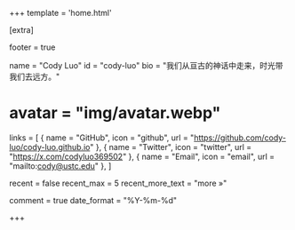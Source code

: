 +++
template = 'home.html'

[extra]

footer = true

name = "Cody Luo"
id = "cody-luo"
bio = "我们从亘古的神话中走来，时光带我们去远方。"
# avatar = "img/avatar.webp"
links = [
  { name = "GitHub", icon = "github", url = "https://github.com/cody-luo/cody-luo.github.io" },
  { name = "Twitter", icon = "twitter", url = "https://x.com/codyluo369502" },
  { name = "Email", icon = "email", url = "mailto:cody@ustc.edu" },
]

recent = false
recent_max = 5
recent_more_text = "more »"

comment = true
date_format = "%Y-%m-%d"


+++
